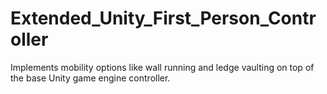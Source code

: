 # Extended_Unity_First_Person_Controller
Implements mobility options like wall running and ledge vaulting on top of the base Unity game engine controller.
